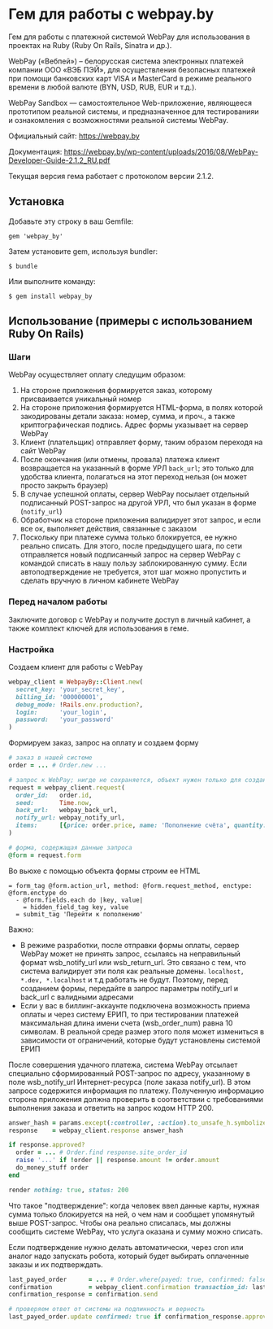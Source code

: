 # Гем для работы с webpay.by

Гем для работы с платежной системой WebPay для использования в проектах на Ruby (Ruby On Rails, Sinatra и др.).

WebPay («Вебпей») – белорусская система электронных платежей компании ООО «ВЭБ ПЭЙ», для осуществления безопасных
платежей при помощи банковских карт VISA и MasterCard в режиме реального времени в любой валюте (BYN, USD, RUB, EUR
и т.д.).

WebPay Sandbox — самостоятельное Web-приложение, являющееся прототипом реальной системы, и предназначенное для
тестированияи и ознакомления с возможностями реальной системы WebPay.

Официальный сайт: https://webpay.by

Документация: https://webpay.by/wp-content/uploads/2016/08/WebPay-Developer-Guide-2.1.2_RU.pdf

Текущая версия гема работает с протоколом версии 2.1.2. 


## Установка

Добавьте эту строку в ваш Gemfile:

    gem 'webpay_by'

Затем установите gem, используя bundler:

    $ bundle

Или выполните команду:

    $ gem install webpay_by


## Использование (примеры с использованием Ruby On Rails)

### Шаги

WebPay осуществляет оплату следущим образом:

1. На стороне приложения формируется заказ, которому присваивается уникальный номер
1. На стороне приложения формируется HTML-форма, в полях которой закодированы детали заказа: номер, сумма, и проч.,
а также криптографическая подпись. Адрес формы указывает на сервер WebPay
1. Клиент (плательщик) отправляет форму, таким образом переходя на сайт WebPay
1. После окончания (или отмены, провала) платежа клиент возвращается на указанный в форме УРЛ `back_url`; это только для
удобства клиента, полагаться на этот переход нельзя (он может просто закрыть браузер)
1. В случае успешной оплаты, сервер WebPay посылает отдельный подписанный POST-запрос на другой УРЛ, что был указан
в форме (`notify_url`)
1. Обработчик на стороне приложения валидирует этот запрос, и если все ок, выполняет действия, связанные с заказом
1. Поскольку при платеже сумма только блокируется, ее нужно реально списать. Для этого, после предыдущего шага, по сети
отправляется новый подписанный запрос на сервер WebPay с командой списать в нашу пользу заблокированную сумму. Если
автоподтверждение не требуется, этот шаг можно пропустить и сделать вручную в личном кабинете WebPay

### Перед началом работы

Заключите договор с WebPay и получите доступ в личный кабинет, а также комплект ключей для использования в геме.

### Настройка

Создаем клиент для работы с WebPay

```ruby
webpay_client = WebpayBy::Client.new(
  secret_key: 'your_secret_key',
  billing_id: '000000001',
  debug_mode: !Rails.env.production?,
  login:      'your_login',
  password:   'your_password'
)
```

Формируем заказ, запрос на оплату и создаем форму

```ruby
# заказ в нашей системе
order = ... # Order.new ...

# запрос к WebPay; нигде не сохраняется, объект нужен только для создания формы 
request = webpay_client.request(
  order_id:   order.id,
  seed:       Time.now,
  back_url:   webpay_back_url,
  notify_url: webpay_notify_url,
  items:      [{price: order.price, name: 'Пополнение счёта', quantity: 1}]
)

# форма, содержащая данные запроса
@form = request.form
```

Во вьюхе с помощью объекта формы строим ее HTML

```slim
= form_tag @form.action_url, method: @form.request_method, enctype: @form.enctype do
  - @form.fields.each do |key, value|
    = hidden_field_tag key, value
  = submit_tag 'Перейти к пополнению'
```

Важно: 
- В режиме разработки, после отправки формы оплаты, сервер WebPay может не принять запрос, ссылаясь на неправильный формат
wsb_notify_url или wsb_return_url. Это связано с тем, что система валидирует эти поля как реальные домены. `localhost,
*.dev, *.localhost` и т.д работать не будут. Поэтому, перед созданием формы, передайте в запрос параметры notify_url
и back_url c валидными адресами
- Если у вас в биллинг-аккаунте подключена возможность приема оплаты и через систему ЕРИП, то при тестировании платежей
максимальная длина имени счета (wsb_order_num) равна 10 символам. В реальной среде размер этого поля может измениться
в зависимости от ограничений, которые будут установлены системой ЕРИП

После совершения удачного платежа, система WebPay отсылает специально сформированный POST-запрос по адресу, указанному
в поле wsb_notify_url Интернет-ресурса (поле заказа notify_url). В этом запросе содержится информация по платежу.
Полученную информацию сторона приложения должна проверить в соответствии с требованиями выполнения заказа и ответить
на запрос кодом HTTP 200.

```ruby
answer_hash = params.except(:controller, :action).to_unsafe_h.symbolize_keys
response    = webpay_client.response answer_hash

if response.approved?
  order = ... # Order.find response.site_order_id
  raise '...' if !order || response.amount != order.amount
  do_money_stuff order
end 

render nothing: true, status: 200
``` 

Что такое "подтверждение": когда человек ввел данные карты, нужная сумма только блокируется на ней, о чем нам и сообщает
упомянутый выше POST-запрос. Чтобы она реально списалась, мы должны сообщить системе WebPay, что услуга оказана
и сумму можно списать.

Если подтверждение нужно делать автоматически, через cron или аналог надо запускать робота, который будет выбирать
оплаченные заказы и их подтверждать.

```ruby
last_payed_order      = ... # Order.where(payed: true, confirmed: false).order_by(date: :asc).limit(1).first
confirmation          = webpay_client.confirmation transaction_id: last_payed_order.transaction_id
confirmation_response = confirmation.send

# проверяем ответ от системы на подлинность и верность
last_payed_order.update confirmed: true if confirmation_response.approved?
```
